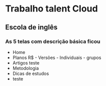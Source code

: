 # Trabalho talent Cloud 

## Escola de inglês
### As 5 telas com descrição básica ficou
* Home
* Planos R$ - Versões - Individuais - grupos
* Artigos teste
* Metodologia
* Dicas de estudos 
* teste 